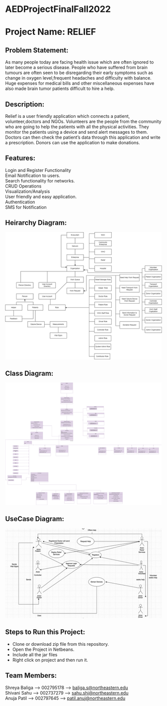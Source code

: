 
# AEDProjectFinalFall2022
# Project Name: RELIEF

## Problem Statement:
As many people today are facing health issue which are often ignored to later become a serious disease.
People who have suffered from brain tumours are often seen to be disregarding their early symptoms such as change in oxygen level,frequent headaches and difficulty with balance.
Huge expenses  for medical bills and other miscellaneous expenses  have also made brain tumor patients difficult to hire a help.

## Description:
Relief is a user friendly application which connects a patient, volunteer,doctors and NGOs.
Volunteers are the people from the community who are going to help the patients with all the physical activities.
They monitor the patients using a device and send alert messages to them.
Doctors can then check the patient’s data through this application and write a prescription.
Donors can use the application to make donations.

## Features:
Login and Register Functionality<br>
Email Notification to users.<br>
Search functionality for networks.<br>
CRUD Operations<br>
Visualization/Analysis<br>
User friendly and easy application.<br>
Authentication<br>
SMS for Notification<br>

## Heirarchy Diagram:
<img src="src/images/classDiagram.png" alt="Desktop">

## Class Diagram:
<img src="src/images/ClassDiagramFinalAED.png" alt="Desktop">

## UseCase Diagram:
<img src="src/images/useCase.jpg" alt="Desktop">

## Steps to Run this Project:
- Clone or download zip file from this repository.<br>
- Open the Project in Netbeans.<br>
- Include all the jar files<br>
- Right click on project and then run it.<br>

## Team Members:
Shreya Baliga --> 002795178 --> baliga.s@northeastern.edu <br>
Shivani Sahu  --> 002737279 --> sahu.shi@northeastern.edu <br>
Anuja Patil   --> 002797645 --> patil.anuj@northeastern.edu <br>
